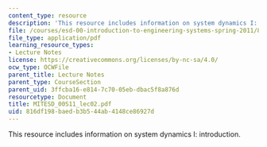 ```yaml
---
content_type: resource
description: 'This resource includes information on system dynamics I: introduction.'
file: /courses/esd-00-introduction-to-engineering-systems-spring-2011/816df198baedb3b544ab4148ce86927d_MITESD_00S11_lec02.pdf
file_type: application/pdf
learning_resource_types:
- Lecture Notes
license: https://creativecommons.org/licenses/by-nc-sa/4.0/
ocw_type: OCWFile
parent_title: Lecture Notes
parent_type: CourseSection
parent_uid: 3ffcba16-e814-7c70-05eb-dbac5f8a876d
resourcetype: Document
title: MITESD_00S11_lec02.pdf
uid: 816df198-baed-b3b5-44ab-4148ce86927d
---
```

This resource includes information on system dynamics I: introduction.